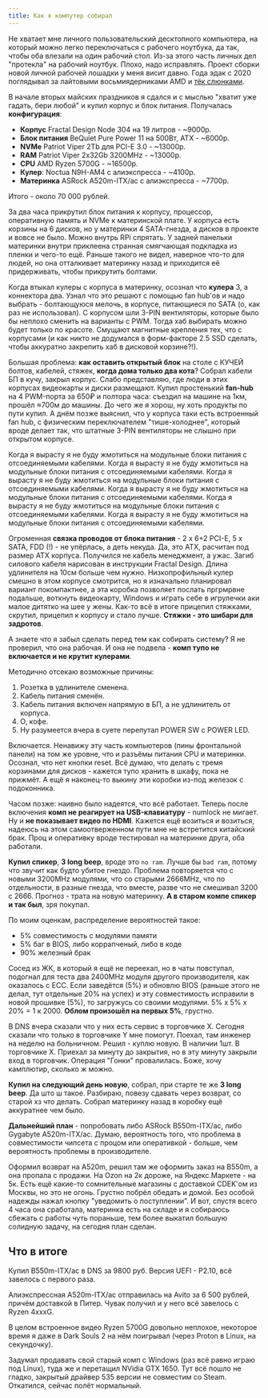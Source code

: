 ```yaml
---
title: Как я компутер собирал
---
```


Не хватает мне личного пользовательский десктопного компьютера, на который можно легко переключаться с рабочего ноутбука, да так, чтобы оба влезали на один рабочий стол. Из-за этого часть личных дел "протекла" на рабочий ноутбук. Плохо, надо исправлять.
 Проект сборки новой личной рабочей лошадки у меня висит давно. Года эдак с 2020 поглядывал за лайтовыми восьмиядерниками AMD и [тёк слюнками](/2020/11/13/pc-upgrade.html).

В начале вторых майских праздников я сдался и с мыслью "хватит уже гадать, бери любой" и купил корпус и блок питания. Получалась **конфигурация**:

- **Корпус** Fractal Design Node 304 на 19 литров - ~9000р.
- **Блок питания** BeQuiet Pure Power 11 на 500Вт, ATX - ~6000р.
- **NVMe** Patriot Viper 2Tb для PCI-E 3.0 - ~13000р.
- **RAM** Patriot Viper 2x32Gb 3200MHz - ~13000р.
- **CPU** AMD Ryzen 5700G - ~16500р.
- **Кулер**: Noctua N9H-AM4 с алиэкспресса - ~4100р.
- **Материнка** ASRock A520m-ITX/ac с алиэкспресса - ~7700р.

Итого - около 70 000 рублей.

За два часа прикрутил блок питания к корпусу, процессор, оперативную память и NVMe к материнской плате. У корпуса есть корзины на 6 дисков, но у материнки 4 SATA-гнезда, а дисков в проекте и вовсе не было. Можно внутрь RPi спрятать. У задней панельки материнки внутри приклеена странная смягчающая подкладка из пленки и чего-то ещё. Раньше такого не видел, наверное что-то для людей, но она отталкивает материнку назад и приходится её придерживать, чтобы прикрутить болтами.

Когда втыкал кулеры с корпуса в материнку, осознал что **кулера** 3, а коннектора два. Узнал что это решают с помощью fan hub'ов и надо выбрать - болтающуюся мелочь, в корпусе, питающиеся по SATA (о, как раз не использовал). С корпусом шли 3-PIN вентиляторы, которые было бы неплохо сменить на варианты с PWM. Тогда хаб выбирать можно будет только по красоте. Смущают магнитные крепления тех, что с корпусами (и как никто не додумался в форм-факторе 2.5 SSD сделать, чтобы аккуратно закрепить хаб в дисковой корзине?!).

Большая проблема: **как оставить открытый блок** на столе с КУЧЕЙ болтов, кабелей, стяжек, **когда дома только два кота**? Собрал кабели БП в кучу, закрыл корпус. Слабо представляю, где люди в этих корпусах видеокарты и диски размещают. Купил простенький **fan-hub** на 4 PWM-порта за 650₽ и полтора часа: съездил на машине на 1км, прошёл ≈700м до машины. До чего же я хорош, ну хоть продукты по пути купил. А днём позже выяснил, что у корпуса таки есть встроенный fan hub, с физическим переключателем "тише-холоднее", который вроде делает так, что штатные 3-PIN вентиляторы не слышно при открытом корпусе.

Когда я вырасту я не буду жмотиться на модульные блоки питания с отсоединяемыми кабелями. Когда я вырасту я не буду жмотиться на модульные блоки питания с отсоединяемыми кабелями. Когда я вырасту я не буду жмотиться на модульные блоки питания с отсоединяемыми кабелями. Когда я вырасту я не буду жмотиться на модульные блоки питания с отсоединяемыми кабелями. Когда я вырасту я не буду жмотиться на модульные блоки питания с отсоединяемыми кабелями. Когда я вырасту я не буду жмотиться на модульные блоки питания с отсоединяемыми кабелями.

Огроменная **связка проводов от блока питания** - 2 x 6+2 PCI-E, 5 x SATA, FDD (!) - не упёрлась, а деть некуда. Да, это ATX, расчитан под размер ATX корпуса. Получился не кабель менеджмент, а ужас. Загиб силового кабеля нарисован в инструкции Fractal Design. Длина удлинителя на 10см больше чем нужно. Низкопрофильный кулер смешно в этом корпусе смотрится, но я изначально планировал вариант покомпактнее, а эта коробка позволяет послать пргрмрвне подальше, воткнуть видеокарту, Windows и играть себе в игрулечки аки малое дитятко на шее у жены. Как-то всё в итоге прицепил стяжками, скрутил, прицепил к корпусу и стало лучше. **Стяжки - это шибари для задротов**.

А знаете что я забыл сделать перед тем как собирать систему? Я не проверил, что она рабочая. И она не подвела - **комп тупо не включается и не крутит кулерами**.

Методично отсекаю возможные причины:

1. Розетка в удлинителе сменена.
2. Кабель питания сменён.
3. Кабель питания включен напрямую в БП, а не удлинитель от корпуса.
4. О, кофе.
5. Ну разумеется вчера в суете перепутал POWER SW с POWER LED.

Включается. Ненавижу эту часть компьютеров (пины фронтальной панели) на том же уровне, что и разъёмы питания CPU и материнки. Осознал, что нет кнопки reset. Всё думаю, что делать с тремя корзинами для дисков - кажется тупо хранить в шкафу, пока не прижмёт. А ещё я наконец-то выкину эти коробки из-под железок с подоконника.

Часом позже: наивно было надеятся, что всё работает. Теперь после включения **комп не реагирует на USB-клавиатуру** - numlock не мигает. Ну и **не показывает видео по HDMI**. Кажется ещё возиться и возиться, надеюсь на этом самоотверженном пути мне не встретится китайский брак. Проц и оперативку вроде тестировал на материнке друга, оба работали.

**Купил спикер**, **3 long beep**, вроде это `no ram`. Лучше бы `bad ram`, потому что звучит как будто убитое гнездо. Проблема повторяется что с новыми 3200MHz модулями, что со старыми 2666MHz, что по отдельности, в разные гнезда, что вместе, разве что не смешивал 3200 с 2666. Прогноз - трата на новую материнку. **А в старом компе спикер и так был**, зря покупал.

По моим оценкам, распределение вероятностей такое:

- 5% совместимость с модулями памяти
- 5% баг в BIOS, либо коррапченый, либо в коде
- 90% железный брак

Сосед из ЖК, в который я ещё не переехал, но в чаты повступал, подогнал для теста два 2400MHz модуля другого производителя, как оказалось с ECC. Если заведётся (5%) и обновлю BIOS (раньше этого не делал, тут отдельные 20% на успех) и эту совместимость исправили в новой прошивке (5%), то загружусь со своими модулями. 5% х 5% х 20% = 1 к 2000. **Облом произошёл на первых 5%**, грустно.

В DNS вчера сказали что у них есть сервис в торговчике X. Сегодня сказали что только в торговчике Y мне помогут. Поехал, там инженер на неделю на больничном. Решил - куплю новую. В наличии 1шт. В торговчике X. Приехал за минуту до закрытия, но в эту минуту закрыли вход в торговчик. Операция "Гонки" провалилась. Боже, хочу камплютир, сколько ж можно.

**Купил на следующий день новую**, собрал, при старте те же **3 long beep**. Да што ш такое. Разбираю, повезу сдавать через возврат, со старой хз что делать. Собрал материнку назад в коробку ещё аккуратнее чем было.

**Дальнейший план** - попробовать либо ASRock B550m-ITX/ac, либо Gygabyte A520m-ITX/ac. Думаю, вероятность того, что проблема в совместимости чипсета с процом или оперативкой - больше, чем вероятность проблемы в производителе.

Оформил возврат на A520m, решил там же оформить заказ на B550m, а она пропала с продажи. На Ozon на 2к дороже, на Яндекс.Маркете - на 5к. Есть ещё какие-то сомнительные магазины с доставкой CDEK'ом из Москвы, но это не огонь. Грустно побрёл обедать и домой. Без особой надежды нажал кнопку "уведомить о поступлении". И вот, спустя всего 4 часа она сработала, материнка есть на складе и я собираюсь сбежать с работы чуть пораньше, тем более выкатил большую солидную задачу, на сегодня план сделан.

## Что в итоге

Купил B550m-ITX/ac в DNS за 9800 руб. Версия UEFI - P2.10, всё завелось с первого раза.

Алиэкспрессная A520m-ITX/ac отправилась на Avito за 6 500 рублей, причём доставкой в Питер. Чувак получил и у него всё завелось с Ryzen 4xxxG.

В целом встроенное видео Ryzen 5700G довольно неплохое, некоторое время я даже в Dark Souls 2 на нём поигрывал (через Proton в Linux, на секундочку).

Задумал продавать свой старый комп с Windows (раз всё равно играю под Linux), туда же и перетащил NVidia GTX 1650. Тут всё пошло не гладко, закрытый драйвер 535 версии не совместим со Steam. Откатился, сейчас полёт нормальный.
